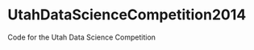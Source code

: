 UtahDataScienceCompetition2014
==============================

Code for the Utah Data Science Competition

